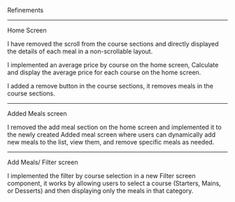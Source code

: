  Refinements  

*************** 

Home Screen 

I have removed the scroll from the course sections and directly displayed the details of each meal in a non-scrollable layout. 

I implemented an average price by course on the home screen, Calculate and display the average price for each course on the home screen. 

I added a remove button in the course sections, it removes meals in the course sections. 

*****************************************************************************************************************************************************************************************************************************

Added Meals screen 

I removed the add meal section on the home screen and implemented it to the newly created Added meal screen where users can dynamically add new meals to the list, view them, and remove specific meals as needed. 

********************************************************************************************************************************************************************************************************************************

Add Meals/ Filter screen 

I implemented the filter by course selection in a new Filter screen component, it works by allowing users to select a course (Starters, Mains, or Desserts) and then displaying only the meals in that category. 
